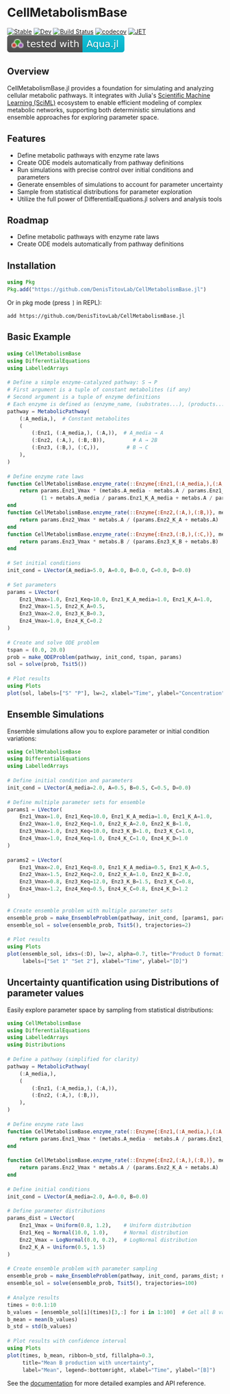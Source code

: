 # CellMetabolismBase

[![Stable](https://img.shields.io/badge/docs-stable-blue.svg)](https://DenisTitovLab.github.io/CellMetabolismBase.jl/stable/)
[![Dev](https://img.shields.io/badge/docs-dev-blue.svg)](https://DenisTitovLab.github.io/CellMetabolismBase.jl/dev/)
[![Build Status](https://github.com/DenisTitovLab/CellMetabolismBase.jl/actions/workflows/CI.yml/badge.svg?branch=main)](https://github.com/DenisTitovLab/CellMetabolismBase.jl/actions/workflows/CI.yml?query=branch%3Amain)
[![codecov](https://codecov.io/gh/DenisTitovLab/CellMetabolismBase.jl/graph/badge.svg?token=XC36BNU4IZ)](https://codecov.io/gh/DenisTitovLab/CellMetabolismBase.jl)
[![JET](https://img.shields.io/badge/%F0%9F%9B%A9%EF%B8%8F_tested_with-JET.jl-233f9a)](https://github.com/aviatesk/JET.jl)
[![Aqua](https://raw.githubusercontent.com/JuliaTesting/Aqua.jl/master/badge.svg)](https://github.com/JuliaTesting/Aqua.jl)

## Overview

CellMetabolismBase.jl provides a foundation for simulating and analyzing cellular metabolic pathways. It integrates with Julia's [Scientific Machine Learning (SciML)](https://sciml.ai) ecosystem to enable efficient modeling of complex metabolic networks, supporting both deterministic simulations and ensemble approaches for exploring parameter space.

## Features

- Define metabolic pathways with enzyme rate laws
- Create ODE models automatically from pathway definitions
- Run simulations with precise control over initial conditions and parameters
- Generate ensembles of simulations to account for parameter uncertainty
- Sample from statistical distributions for parameter exploration
- Utilize the full power of DifferentialEquations.jl solvers and analysis tools

## Roadmap

- Define metabolic pathways with enzyme rate laws
- Create ODE models automatically from pathway definitions

## Installation

```julia
using Pkg
Pkg.add("https://github.com/DenisTitovLab/CellMetabolismBase.jl")
```

Or in pkg mode (press `]` in REPL):

```
add https://github.com/DenisTitovLab/CellMetabolismBase.jl
```

## Basic Example

```julia
using CellMetabolismBase
using DifferentialEquations
using LabelledArrays

# Define a simple enzyme-catalyzed pathway: S → P
# First argument is a tuple of constant metabolites (if any)
# Second argument is a tuple of enzyme definitions
# Each enzyme is defined as (enzyme_name, (substrates...), (products...))
pathway = MetabolicPathway(
    (:A_media,),  # Constant metabolites
    (
        (:Enz1, (:A_media,), (:A,)),  # A_media → A
        (:Enz2, (:A,), (:B,:B)),         # A → 2B
        (:Enz3, (:B,), (:C,)),         # B → C
    ),
)

# Define enzyme rate laws
function CellMetabolismBase.enzyme_rate(::Enzyme{:Enz1,(:A_media,),(:A,)}, metabs, params)
    return params.Enz1_Vmax * (metabs.A_media - metabs.A / params.Enz1_Keq) /
           (1 + metabs.A_media / params.Enz1_K_A_media + metabs.A / params.Enz1_K_A)
end
function CellMetabolismBase.enzyme_rate(::Enzyme{:Enz2,(:A,),(:B,)}, metabs, params)
    return params.Enz2_Vmax * metabs.A / (params.Enz2_K_A + metabs.A)
end
function CellMetabolismBase.enzyme_rate(::Enzyme{:Enz3,(:B,),(:C,)}, metabs, params)
    return params.Enz3_Vmax * metabs.B / (params.Enz3_K_B + metabs.B)
end

# Set initial conditions
init_cond = LVector(A_media=5.0, A=0.0, B=0.0, C=0.0, D=0.0)

# Set parameters
params = LVector(
    Enz1_Vmax=1.0, Enz1_Keq=10.0, Enz1_K_A_media=1.0, Enz1_K_A=1.0,
    Enz2_Vmax=1.5, Enz2_K_A=0.5,
    Enz3_Vmax=2.0, Enz3_K_B=0.3,
    Enz4_Vmax=1.0, Enz4_K_C=0.2
)

# Create and solve ODE problem
tspan = (0.0, 20.0)
prob = make_ODEProblem(pathway, init_cond, tspan, params)
sol = solve(prob, Tsit5())

# Plot results
using Plots
plot(sol, labels=["S" "P"], lw=2, xlabel="Time", ylabel="Concentration")
```

## Ensemble Simulations

Ensemble simulations allow you to explore parameter or initial condition variations:

```julia
using CellMetabolismBase
using DifferentialEquations
using LabelledArrays

# Define initial condition and parameters
init_cond = LVector(A_media=2.0, A=0.5, B=0.5, C=0.5, D=0.0)

# Define multiple parameter sets for ensemble
params1 = LVector(
    Enz1_Vmax=1.0, Enz1_Keq=10.0, Enz1_K_A_media=1.0, Enz1_K_A=1.0,
    Enz2_Vmax=1.0, Enz2_Keq=1.0, Enz2_K_A=2.0, Enz2_K_B=1.0,
    Enz3_Vmax=1.0, Enz3_Keq=10.0, Enz3_K_B=1.0, Enz3_K_C=1.0,
    Enz4_Vmax=1.0, Enz4_Keq=1.0, Enz4_K_C=1.0, Enz4_K_D=1.0
)

params2 = LVector(
    Enz1_Vmax=2.0, Enz1_Keq=8.0, Enz1_K_A_media=0.5, Enz1_K_A=0.5,
    Enz2_Vmax=1.5, Enz2_Keq=2.0, Enz2_K_A=1.0, Enz2_K_B=2.0,
    Enz3_Vmax=0.8, Enz3_Keq=12.0, Enz3_K_B=1.5, Enz3_K_C=0.8,
    Enz4_Vmax=1.2, Enz4_Keq=0.5, Enz4_K_C=0.8, Enz4_K_D=1.2
)

# Create ensemble problem with multiple parameter sets
ensemble_prob = make_EnsembleProblem(pathway, init_cond, [params1, params2])
ensemble_sol = solve(ensemble_prob, Tsit5(), trajectories=2)

# Plot results
using Plots
plot(ensemble_sol, idxs=(:D), lw=2, alpha=0.7, title="Product D formation", 
     labels=["Set 1" "Set 2"], xlabel="Time", ylabel="[D]")
```

## Uncertainty quantification using Distributions of parameter values

Easily explore parameter space by sampling from statistical distributions:

```julia
using CellMetabolismBase
using DifferentialEquations
using LabelledArrays
using Distributions

# Define a pathway (simplified for clarity)
pathway = MetabolicPathway(
    (:A_media,),
    (
        (:Enz1, (:A_media,), (:A,)),
        (:Enz2, (:A,), (:B,)),
    ),
)

# Define enzyme rate laws
function CellMetabolismBase.enzyme_rate(::Enzyme{:Enz1,(:A_media,),(:A,)}, metabs, params)
    return params.Enz1_Vmax * (metabs.A_media - metabs.A / params.Enz1_Keq)
end

function CellMetabolismBase.enzyme_rate(::Enzyme{:Enz2,(:A,),(:B,)}, metabs, params)
    return params.Enz2_Vmax * metabs.A / (params.Enz2_K_A + metabs.A)
end

# Define initial conditions
init_cond = LVector(A_media=2.0, A=0.0, B=0.0)

# Define parameter distributions
params_dist = LVector(
    Enz1_Vmax = Uniform(0.8, 1.2),    # Uniform distribution
    Enz1_Keq = Normal(10.0, 1.0),     # Normal distribution
    Enz2_Vmax = LogNormal(0.0, 0.2),  # LogNormal distribution
    Enz2_K_A = Uniform(0.5, 1.5)
)

# Create ensemble problem with parameter sampling
ensemble_prob = make_EnsembleProblem(pathway, init_cond, params_dist; n_bootstraps=100)
ensemble_sol = solve(ensemble_prob, Tsit5(), trajectories=100)

# Analyze results
times = 0:0.1:10
b_values = [ensemble_sol[i](times)[3,:] for i in 1:100]  # Get all B values at each time
b_mean = mean(b_values)
b_std = std(b_values)

# Plot results with confidence interval
using Plots
plot(times, b_mean, ribbon=b_std, fillalpha=0.3, 
     title="Mean B production with uncertainty", 
     label="Mean", legend=:bottomright, xlabel="Time", ylabel="[B]")
```

See the [documentation](https://DenisTitovLab.github.io/CellMetabolismBase.jl/stable/) for more detailed examples and API reference.